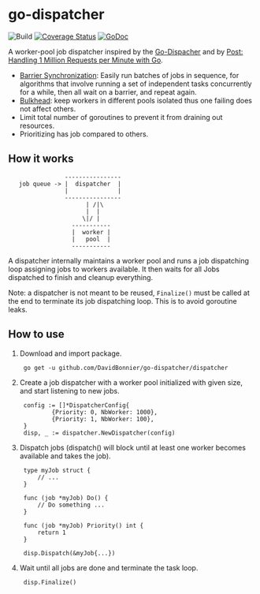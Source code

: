 # go-dispatcher

![Build](https://github.com/DavidBonnier/go-dispatcher/workflows/Build/badge.svg?branch=master)
[![Coverage Status](https://coveralls.io/repos/github/DavidBonnier/go-dispatcher/badge.svg?branch=master)](https://coveralls.io/github/DavidBonnier/go-dispatcher?branch=master)
[![GoDoc](https://godoc.org/github.com/DavidBonnier/go-dispatcher/dispatcher?status.svg)](https://godoc.org/github.com/DavidBonnier/go-dispatcher/dispatcher)

A worker-pool job dispatcher inspired by the [Go-Dispacher](https://github.com/YSZhuoyang/go-dispatcher) and by [Post: Handling 1 Million Requests per Minute with Go](http://marcio.io/2015/07/handling-1-million-requests-per-minute-with-golang/).

* [Barrier Synchronization](https://docs.microsoft.com/en-us/windows/win32/sync/synchronization-barriers): Easily run batches of jobs in sequence, for algorithms that involve running a set of independent tasks concurrently for a while, then all wait on a barrier, and repeat again.
* [Bulkhead](https://docs.microsoft.com/en-us/azure/architecture/patterns/bulkhead): keep workers in different pools isolated thus one failing does not affect others.
* Limit total number of goroutines to prevent it from draining out resources.
* Prioritizing has job compared to others.

## How it works

                    ----------------
       job queue -> |  dispatcher  |
                    |              |
                    ----------------
                          | /|\
                          |  |
                         \|/ |
                      -----------
                      |  worker |
                      |   pool  |
                      -----------

A dispatcher internally maintains a worker pool and runs a job dispatching loop assigning jobs to workers available. It then waits for all Jobs dispatched to finish and cleanup everything.

Note: a dispatcher is not meant to be reused, `Finalize()` must be called at the end to terminate its job dispatching loop. This is to avoid goroutine leaks.

## How to use

1. Download and import package.

        go get -u github.com/DavidBonnier/go-dispatcher/dispatcher

2. Create a job dispatcher with a worker pool initialized with given size, and start listening to new jobs.

        config := []*DispatcherConfig{
                {Priority: 0, NbWorker: 1000},
                {Priority: 1, NbWorker: 100},
        }
        disp, _ := dispatcher.NewDispatcher(config)

3. Dispatch jobs (dispatch() will block until at least one worker becomes available and takes the job).

        type myJob struct {
            // ...
        }

        func (job *myJob) Do() {
            // Do something ...
        }

        func (job *myJob) Priority() int {
            return 1
        }

        disp.Dispatch(&myJob{...})

4. Wait until all jobs are done and terminate the task loop.

        disp.Finalize()
